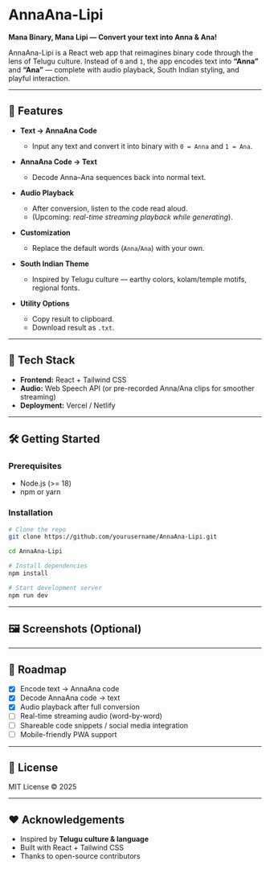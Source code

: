 # AnnaAna-Lipi

**Mana Binary, Mana Lipi — Convert your text into Anna & Ana!**

AnnaAna-Lipi is a React web app that reimagines binary code through the lens of Telugu culture.
Instead of `0` and `1`, the app encodes text into **“Anna”** and **“Ana”** — complete with audio playback, South Indian styling, and playful interaction.

---

## 🚀 Features

* **Text → AnnaAna Code**

  * Input any text and convert it into binary with `0 = Anna` and `1 = Ana`.

* **AnnaAna Code → Text**

  * Decode Anna–Ana sequences back into normal text.

* **Audio Playback**

  * After conversion, listen to the code read aloud.
  * (Upcoming: *real-time streaming playback while generating*).

* **Customization**

  * Replace the default words (`Anna`/`Ana`) with your own.

* **South Indian Theme**

  * Inspired by Telugu culture — earthy colors, kolam/temple motifs, regional fonts.

* **Utility Options**

  * Copy result to clipboard.
  * Download result as `.txt`.

---

## 🎨 Tech Stack

* **Frontend:** React + Tailwind CSS
* **Audio:** Web Speech API (or pre-recorded Anna/Ana clips for smoother streaming)
* **Deployment:** Vercel / Netlify

---

## 🛠️ Getting Started

### Prerequisites

* Node.js (>= 18)
* npm or yarn

### Installation

```bash
# Clone the repo
git clone https://github.com/yourusername/AnnaAna-Lipi.git

cd AnnaAna-Lipi

# Install dependencies
npm install

# Start development server
npm run dev
```

---

## 🖼️ Screenshots (Optional)


---

## 🔮 Roadmap

* [x] Encode text → AnnaAna code
* [x] Decode AnnaAna code → text
* [x] Audio playback after full conversion
* [ ] Real-time streaming audio (word-by-word)
* [ ] Shareable code snippets / social media integration
* [ ] Mobile-friendly PWA support

---

## 📜 License

MIT License © 2025

---

## ❤️ Acknowledgements

* Inspired by **Telugu culture & language**
* Built with React + Tailwind CSS
* Thanks to open-source contributors

